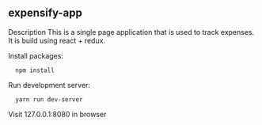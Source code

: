 ## expensify-app
Description
  This is a single page application that is used to track expenses. It is build using react + redux.
  
Install packages:
```shell
  npm install
```

Run development server:
```shell
  yarn run dev-server
```

Visit 127.0.0.1:8080 in browser
 

